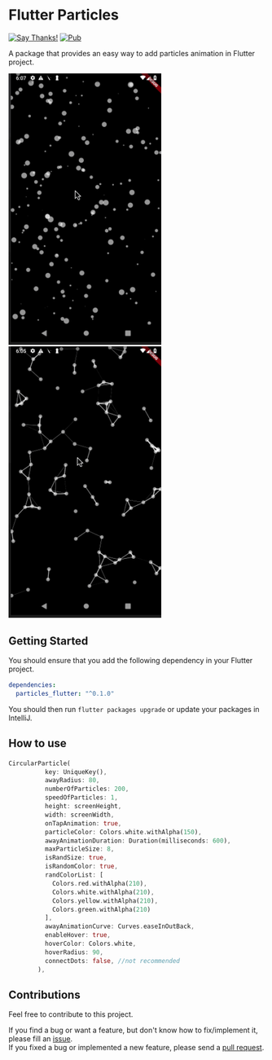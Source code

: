 # Flutter Particles 
 [![Say Thanks!](https://img.shields.io/badge/Say%20Thanks-!-1EAEDB.svg)](https://saythanks.io/to/rajajain08)  [![Pub](https://img.shields.io/pub/v/particles_flutter.svg)](https://pub.dartlang.org/packages/particles_flutter)

 

A package that provides an easy way to add particles animation in Flutter project.

<p>
    <img src="https://github.com/rajajain08/readme_data/blob/master/flutter_particles/particles_mob2.gif?raw=true" width=300px/>
     <img src="https://github.com/rajajain08/readme_data/blob/master/flutter_particles/particles_mob1.gif?raw=true" width=300px/>
</p>

## Getting Started

You should ensure that you add the following dependency in your Flutter project.

```yaml
dependencies:
  particles_flutter: "^0.1.0"
```

You should then run `flutter packages upgrade` or update your packages in IntelliJ.

## How to use

```dart
CircularParticle(
          key: UniqueKey(),
          awayRadius: 80, 
          numberOfParticles: 200,
          speedOfParticles: 1,
          height: screenHeight,
          width: screenWidth,
          onTapAnimation: true,
          particleColor: Colors.white.withAlpha(150),
          awayAnimationDuration: Duration(milliseconds: 600),
          maxParticleSize: 8,
          isRandSize: true,
          isRandomColor: true,
          randColorList: [
            Colors.red.withAlpha(210),
            Colors.white.withAlpha(210),
            Colors.yellow.withAlpha(210),
            Colors.green.withAlpha(210)
          ],
          awayAnimationCurve: Curves.easeInOutBack,
          enableHover: true,
          hoverColor: Colors.white,
          hoverRadius: 90,
          connectDots: false, //not recommended 
        ),

```

## Contributions

Feel free to contribute to this project.

If you find a bug or want a feature, but don't know how to fix/implement it, please fill an [issue](https://github.com/rajajain08/particles_flutter/issues).  
If you fixed a bug or implemented a new feature, please send a [pull request](https://github.com/rajajain08/particles_flutter/pulls).
